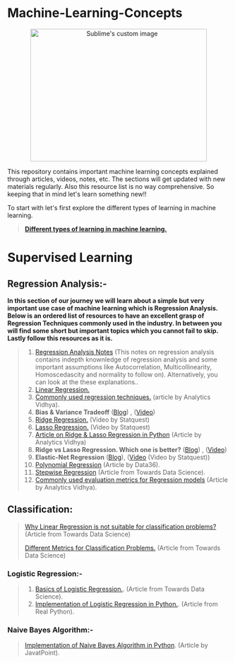 # Machine-Learning-Concepts

<p align="center">
  <img src="https://user-images.githubusercontent.com/78068342/131361643-b960bfe1-6a1c-44b0-8fdb-f93c5c83b947.jpg" alt="Sublime's custom image"/ width = "400" height = "300">
</p>

This repository contains important machine learning concepts explained through articles, videos, notes, etc. The sections will get updated with new materials regularly. Also this resource list is no way comprehensive. So keeping that in mind let's learn something new!! 

To start with let's first explore the different types of learning in machine learning.

> **[Different types of learning in machine learning.](https://machinelearningmastery.com/types-of-learning-in-machine-learning/)**

# **Supervised Learning**

## **Regression Analysis:-**

**In this section of our journey we will learn about a simple but very important use case of machine learning which is Regression Analysis. Below is an ordered list of resources to have an excellent grasp of Regression Techniques commonly used in the industry. In between you will find some short but important topics which you cannot fail to skip. Lastly follow this resources as it is.**

>   1. [Regression Analysis Notes](https://drive.google.com/file/d/1iFfc0MkECHluD6whkY8HZdtWLqNk0hVY/view?usp=sharing) (This notes on regression analysis contains indepth knownledge of regression analysis and some important assumptions like Autocorrelation, Multicollinearity, Homoscedascity and normality to follow on).
>   Alternatively, you can look at the these explanations..
>   1. [Linear Regression.](https://realpython.com/linear-regression-in-python/)
>   2. [Commonly used regression techniques.](https://www.analyticsvidhya.com/blog/2015/08/comprehensive-guide-regression/#) (article by Analytics Vidhya).
>   3. **Bias & Variance Tradeoff**  ([Blog](https://www.analyticsvidhya.com/blog/2020/08/bias-and-variance-tradeoff-machine-learning/)) , ([Video](https://www.youtube.com/watch?v=EuBBz3bI-aA))
>   4. [Ridge Regression.](https://www.youtube.com/watch?v=Q81RR3yKn30) (Video by Statquest)
>   5. [Lasso Regression.](https://www.youtube.com/watch?v=NGf0voTMlcs&t=1s) (Video by Statquest)
>   6. [Article on Ridge & Lasso Regression in Python](https://www.analyticsvidhya.com/blog/2016/01/ridge-lasso-regression-python-complete-tutorial/) (Article by Analytics Vidhya)
>   7. **Ridge vs Lasso Regression. Which one is better?** ([Blog](https://favtutor.com/blogs/ridge-and-lasso-regression)) , ([Video](https://www.youtube.com/watch?v=Xm2C_gTAl8c&t=36s))
>   8. **Elastic-Net Regression** ([Blog](https://medium.com/mlearning-ai/elasticnet-regression-fundamentals-and-modeling-in-python-8668f3c2e39e)),  ([Video](https://www.youtube.com/watch?v=1dKRdX9bfIo) (Video by Statquest))
>   9. [Polynomial Regression](https://data36.com/polynomial-regression-python-scikit-learn/) (Article by Data36).
>   10. [Stepwise Regression](https://towardsdatascience.com/stepwise-regression-tutorial-in-python-ebf7c782c922) (Article from Towards Data Science).
>   11. [Commonly used evaluation metrics for Regression models](https://www.analyticsvidhya.com/blog/2021/05/know-the-best-evaluation-metrics-for-your-regression-model/) (Article by Analytics Vidhya).

## **Classification:**

> [Why Linear Regression is not suitable for classification problems?](https://towardsdatascience.com/why-linear-regression-is-not-suitable-for-binary-classification-c64457be8e28) (Article from Towards Data Science)
> 
> [Different Metrics for Classification Problems.](https://towardsdatascience.com/performance-metrics-for-classification-machine-learning-problems-97e7e774a007) (Article from Towards Data Science)

### **Logistic Regression:-**

>  1. [Basics of Logistic Regression.](https://towardsdatascience.com/understanding-logistic-regression-9b02c2aec102). (Article from Towards Data Science).
>  2. [Implementation of Logistic Regression in Python.](https://realpython.com/logistic-regression-python/). (Article from Real Python).

### **Naive Bayes Algorithm:-**

> [Implementation of Naive Bayes Algorithm in Python](https://www.javatpoint.com/machine-learning-naive-bayes-classifier). (Article by JavatPoint).
